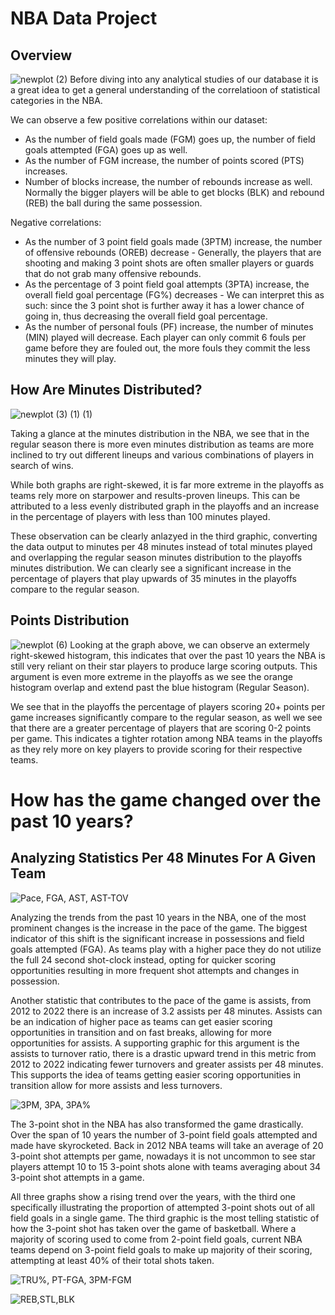 # NBA Data Project
## Overview
![newplot (2)](https://github.com/andychn10/NBA-Data-Project/assets/137304001/5f5f51a7-a1b9-40fd-bc44-befc5b7a5576)
Before diving into any analytical studies of our database it is a great idea to get a general understanding of the correlatioon of statistical categories in the NBA.

We can observe a few positive correlations within our dataset:
- As the number of field goals made (FGM) goes up, the number of field goals attempted (FGA) goes up as well.
- As the number of FGM increase, the number of points scored (PTS) increases.
- Number of blocks increase, the number of rebounds increase as well. Normally the bigger players will be able to get blocks (BLK) and rebound (REB) the ball during the same possession.

Negative correlations:
- As the number of 3 point field goals made (3PTM) increase, the number of offensive rebounds (OREB) decrease - Generally, the players that are shooting and making 3 point shots are often smaller players or guards that do not grab many offensive rebounds.
- As the percentage of 3 point field goal attempts (3PTA) increase, the overall field goal percentage (FG%) decreases - We can interpret this as such: since the 3 point shot is further away it has a lower chance of going in, thus decreasing the overall field goal percentage.
- As the number of personal fouls (PF) increase, the number of minutes (MIN) played will decrease. Each player can only commit 6 fouls per game before they are fouled out, the more fouls they commit the less minutes they will play.

## How Are Minutes Distributed?
![newplot (3) (1) (1)](https://github.com/andychn10/NBA-Data-Project/assets/137304001/d0d5c85d-6f93-4b28-a3fe-efcabd6db64b)

Taking a glance at the minutes distribution in the NBA, we see that in the regular season there is more even minutes distribution as teams are more inclined to try out different lineups and various combinations of players in search of wins. 

While both graphs are right-skewed, it is far more extreme in the playoffs as teams rely more on starpower and results-proven lineups. This can be attributed to a less evenly distributed graph in the playoffs and an increase in the percentage of players with less than 100 minutes played.

These observation can be clearly anlazyed in the third graphic, converting the data output to minutes per 48 minutes instead of total minutes played and overlapping the regular season minutes distribution to the playoffs minutes distribution. We can clearly see a significant increase in the percentage of players that play upwards of 35 minutes in the playoffs compare to the regular season.

## Points Distribution
![newplot (6)](https://github.com/andychn10/NBA-Data-Project/assets/137304001/89cdf040-87a6-4bb0-b09b-047cff6d1a2a)
Looking at the graph above, we can observe an extermely right-skewed histogram, this indicates that over the past 10 years the NBA is still very reliant on their star players to produce large scoring outputs. This argument is even more extreme in the playoffs as we see the orange histogram overlap and extend past the blue histogram (Regular Season).

We see that in the playoffs the percentage of players scoring 20+ points per game increases significantly compare to the regular season, as well we see that there are a greater percentage of players that are scoring 0-2 points per game. This indicates a tighter rotation among NBA teams in the playoffs as they rely more on key players to provide scoring for their respective teams.

# How has the game changed over the past 10 years?
## Analyzing Statistics Per 48 Minutes For A Given Team

![Pace, FGA, AST, AST-TOV](https://github.com/andychn10/NBA-Data-Project/assets/137304001/fb2bf51d-07ca-478d-b3e0-c245558fd7c7)

Analyzing the trends from the past 10 years in the NBA, one of the most prominent changes is the increase in the pace of the game. The biggest indicator of this shift is the significant increase in possessions and field goals attempted (FGA). As teams play with a higher pace they do not utilize the full 24 second shot-clock instead, opting for quicker scoring opportunities resulting in more frequent shot attempts and changes in possession.

Another statistic that contributes to the pace of the game is assists, from 2012 to 2022 there is an increase of 3.2 assists per 48 minutes. Assists can be an indication of higher pace as teams can get easier scoring opportunities in transition and on fast breaks, allowing for more opportunities for assists. A supporting graphic for this argument is the assists to turnover ratio, there is a drastic upward trend in this metric from 2012 to 2022 indicating fewer turnovers and greater assists per 48 minutes. This supports the idea of teams getting easier scoring opportunities in transition allow for more assists and less turnovers.

![3PM, 3PA, 3PA%](https://github.com/andychn10/NBA-Data-Project/assets/137304001/f4bdfe95-49e8-4c32-a5ae-59b16b6706f8)

The 3-point shot in the NBA has also transformed the game drastically. Over the span of 10 years the number of 3-point field goals attempted and made have skyrocketed. Back in 2012 NBA teams will take an average of 20 3-point shot attempts per game, nowadays it is not uncommon to see star players attempt 10 to 15 3-point shots alone with teams averaging about 34 3-point shot attempts in a game.

All three graphs show a rising trend over the years, with the third one specifically illustrating the proportion of attempted 3-point shots out of all field goals in a single game. The third graphic is the most telling statistic of how the 3-point shot has taken over the game of basketball. Where a majority of scoring used to come from 2-point field goals, current NBA teams depend on 3-point field goals to make up majority of their scoring, attempting at least 40% of their total shots taken.


![TRU%, PT-FGA, 3PM-FGM](https://github.com/andychn10/NBA-Data-Project/assets/137304001/24a84df8-81c2-4a60-9a7d-48b817c02d62)

![REB,STL,BLK](https://github.com/andychn10/NBA-Data-Project/assets/137304001/0334ed8b-96d9-4c16-86be-092f3e057817)

